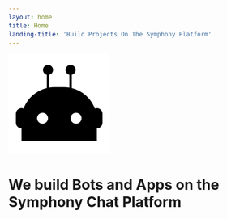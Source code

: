 ```yaml
---
layout: home
title: Home
landing-title: 'Build Projects On The Symphony Platform'
---
```


<div class="gap center" markdown="1">

<img src="/assets/images/bot.svg" class="big" />

# We build Bots and Apps on the Symphony Chat Platform 

</div>
